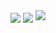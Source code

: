 <!-- [![Anurag's GitHub stats]() -->
<!-- [![Top Langs](https://github-readme-stats.vercel.app/api/top-langs/?username=AnisDhia&theme=radical)](https://github.com/anuraghazra/github-readme-stats) -->

<!-- [![Top Langs]() -->
<!-- [![GitHub Streak]() -->

<a>
  <img align="center" src="https://github-readme-stats.vercel.app/api?username=AnisDhia&count_private=true&show_icons=true&theme=radical&include_all_commits=true)](https://github.com/anuraghazra/github-readme-stats"/>
</a>
<a>
  <img align="center" src="https://github-readme-stats.vercel.app/api/top-langs/?username=AnisDhia&theme=radical&langs_count=8)](https://github.com/anuraghazra/github-readme-stats"/>
</a>
<a>
  <img aling="center" src="https://github-readme-streak-stats.herokuapp.com?user=AnisDhia&theme=radical&date_format=M%20j%5B%2C%20Y%5D)](https://git.io/streak-stats"/>
</a>
